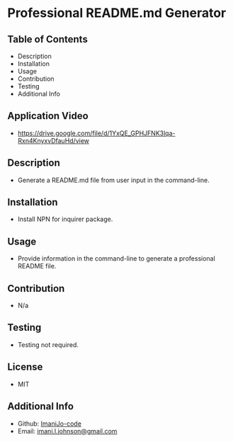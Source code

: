 # Professional README.md Generator 

## Table of Contents 
- Description
- Installation
- Usage
- Contribution
- Testing
- Additional Info

## Application Video

- https://drive.google.com/file/d/1YxQE_GPHJFNK3lqa-Rxn4KnyxvDfauHd/view

## Description 

- Generate a README.md file from user input in the command-line.

## Installation 

- Install NPN for inquirer package.

## Usage

- Provide information in the command-line to generate a professional README file.

## Contribution

- N/a

## Testing

- Testing not required. 

## License

- MIT

## Additional Info

- Github: [ImaniJo-code](https://github.com/ImaniJo-code)
- Email: imani.l.johnson@gmail.com
